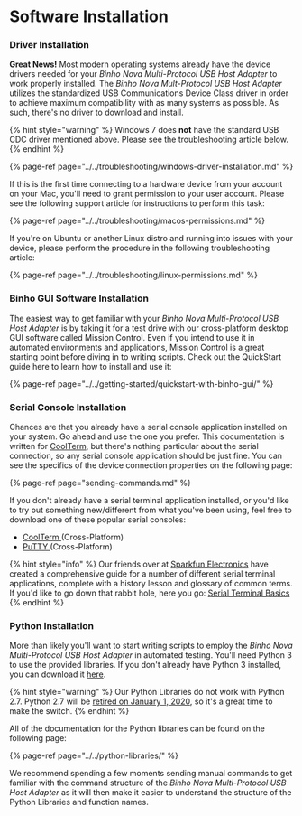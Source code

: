 # Software Installation

### Driver Installation

**Great News!** Most modern operating systems already have the device drivers needed for your _Binho Nova Multi-Protocol USB Host Adapter_ to work properly installed. The _Binho Nova Mult-Protocol USB Host Adapter_ utilizes the standardized USB Communications Device Class driver in order to achieve maximum compatibility with as many systems as possible. As such, there's no driver to download and install.

{% hint style="warning" %}
Windows 7 does **not** have the standard USB CDC driver mentioned above. Please see the troubleshooting article below.
{% endhint %}

{% page-ref page="../../troubleshooting/windows-driver-installation.md" %}

If this is the first time connecting to a hardware device from your account on your Mac, you'll need to grant permission to your user account. Please see the following support article for instructions to perform this task:

{% page-ref page="../../troubleshooting/macos-permissions.md" %}

If you're on Ubuntu or another Linux distro and running into issues with your device, please perform the procedure in the following troubleshooting article:

{% page-ref page="../../troubleshooting/linux-permissions.md" %}

### Binho GUI Software Installation

The easiest way to get familiar with your _Binho Nova Multi-Protocol USB Host Adapter_ is by taking it for a test drive with our cross-platform desktop GUI software called Mission Control. Even if you intend to use it in automated environments and applications, Mission Control is a great starting point before diving in to writing scripts. Check out the QuickStart guide here to learn how to install and use it:

{% page-ref page="../../getting-started/quickstart-with-binho-gui/" %}

### Serial Console Installation

Chances are that you already have a serial console application installed on your system. Go ahead and use the one you prefer. This documentation is written for [CoolTerm](https://freeware.the-meiers.org/), but there's nothing particular about the serial connection, so any serial console application should be just fine. You can see the specifics of the device connection properties on the following page:

{% page-ref page="sending-commands.md" %}

If you don't already have a serial terminal application installed, or you'd like to try out something new/different from what you've been using, feel free to download one of these popular serial consoles:

* [CoolTerm ](https://freeware.the-meiers.org/)\(Cross-Platform\)
* [PuTTY ](https://www.chiark.greenend.org.uk/~sgtatham/putty/latest.html)\(Cross-Platform\)

{% hint style="info" %}
Our friends over at [Sparkfun Electronics](https://www.sparkfun.com) have created a comprehensive guide for a number of different serial terminal applications, complete with a history lesson and glossary of common terms. If you'd like to go down that rabbit hole, here you go: [Serial Terminal Basics](https://learn.sparkfun.com/tutorials/terminal-basics/serial-terminal-overview) 
{% endhint %}

### Python Installation

More than likely you'll want to start writing scripts to employ the _Binho Nova Multi-Protocol USB Host Adapter_ in automated testing. You'll need Python 3 to use the provided libraries. If you don't already have Python 3 installed, you can download it [here](https://www.python.org/downloads/).

{% hint style="warning" %}
Our Python Libraries do not work with Python 2.7. Python 2.7 will be [retired on January 1, 2020](https://pythonclock.org/), so it's a great time to make the switch. 
{% endhint %}

All of the documentation for the Python libraries can be found on the following page:

{% page-ref page="../../python-libraries/" %}

We recommend spending a few moments sending manual commands to get familiar with the command structure of the _Binho Nova Multi-Protocol USB Host Adapter_ as it will then make it easier to understand the structure of the Python Libraries and function names.

